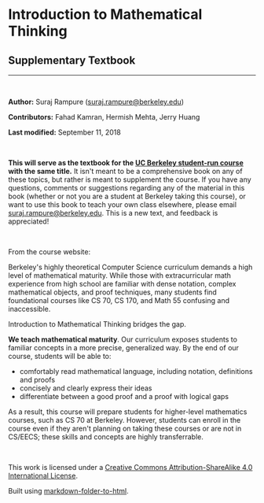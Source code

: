 <title> Supplementary Textbook: Introduction to Mathematical Thinking </title>

# Introduction to Mathematical Thinking

## Supplementary Textbook
---

<br>

**Author:** Suraj Rampure (suraj.rampure@berkeley.edu)

**Contributors:** Fahad Kamran, Hermish Mehta, Jerry Huang

**Last modified:** September 11, 2018

<br>

**This will serve as the textbook for the [UC Berkeley student-run course](http://imt-decal.org) with the same title.** It isn't meant to be a comprehensive book on any of these topics, but rather is meant to supplement the course. If you have any questions, comments or suggestions regarding any of the material in this book (whether or not you are a student at Berkeley taking this course), or want to use this book to teach your own class elsewhere, please email suraj.rampure@berkeley.edu. This is a new text, and feedback is appreciated!

<br>

From the course website:

Berkeley's highly theoretical Computer Science curriculum demands a high level of mathematical maturity. While those with extracurricular math experience from high school are familiar with dense notation, complex mathematical objects, and proof techniques, many students find foundational courses like CS 70, CS 170, and Math 55 confusing and inaccessible. 

Introduction to Mathematical Thinking bridges the gap. 

**We teach mathematical maturity**. Our curriculum exposes students to familiar concepts in a more precise, generalized way. By the end of our course, students will be able to:

* comfortably read mathematical language, including notation, definitions and proofs
* concisely and clearly express their ideas
* differentiate between a good proof and a proof with logical gaps

As a result, this course will prepare students for higher-level mathematics courses, such as CS 70 at Berkeley. However, students can enroll in the course even if they aren't planning on taking these courses or are not in CS/EECS; these skills and concepts are highly transferrable. 

<br>

This work is licensed under a [Creative Commons Attribution-ShareAlike 4.0 International License](http://creativecommons.org/licenses/by-sa/4.0/).

Built using [markdown-folder-to-html](https://www.npmjs.com/package/markdown-folder-to-html).



